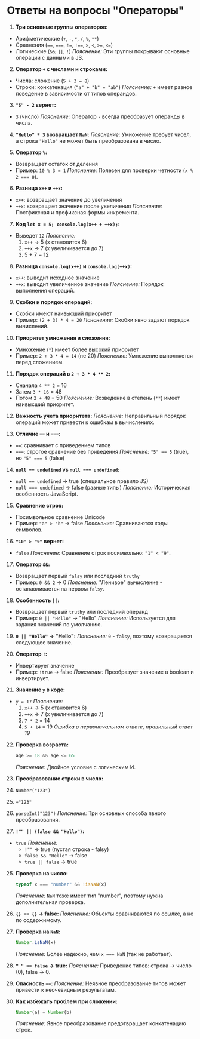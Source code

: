 # Ответы на вопросы "Операторы"

1. **Три основные группы операторов:**
  - Арифметические (`+`, `-`, `*`, `/`, `%`, `**`)
  - Сравнения (`==`, `===`, `!=`, `!==`, `>`, `<`, `>=`, `<=`)
  - Логические (`&&`, `||`, `!`)
    *Пояснение:* Эти группы покрывают основные операции с данными в JS.

2. **Оператор `+` с числами и строками:**
  - Числа: сложение (`5 + 3 = 8`)
  - Строки: конкатенация (`"a" + "b" = "ab"`)
    *Пояснение:* `+` имеет разное поведение в зависимости от типов операндов.

3. **`"5" - 2` вернет:**
  - `3` (число)
    *Пояснение:* Оператор `-` всегда преобразует операнды в числа.

4. **`"Hello" * 3` возвращает `NaN`:**
   *Пояснение:* Умножение требует чисел, а строка `"Hello"` не может быть преобразована в число.

5. **Оператор `%`:**
  - Возвращает остаток от деления
  - Пример: `10 % 3 = 1`
    *Пояснение:* Полезен для проверки четности (`x % 2 === 0`).

6. **Разница `x++` и `++x`:**
  - `x++`: возвращает значение до увеличения
  - `++x`: возвращает значение после увеличения
    *Пояснение:* Постфиксная и префиксная формы инкремента.

7. **Код `let x = 5; console.log(x++ + ++x);`:**
  - Выведет `12`
    *Пояснение:*
    1. `x++` → 5 (x становится 6)
    2. `++x` → 7 (x увеличивается до 7)
    3. 5 + 7 = 12

8. **Разница `console.log(x++)` и `console.log(++x)`:**
  - `x++`: выводит исходное значение
  - `++x`: выводит увеличенное значение
    *Пояснение:* Порядок выполнения операций.

9. **Скобки и порядок операций:**
  - Скобки имеют наивысший приоритет
  - Пример: `(2 + 3) * 4 = 20`
    *Пояснение:* Скобки явно задают порядок вычислений.

10. **Приоритет умножения и сложения:**
  - Умножение (`*`) имеет более высокий приоритет
  - Пример: `2 + 3 * 4 = 14` (не 20)
    *Пояснение:* Умножение выполняется перед сложением.

11. **Порядок операций в `2 + 3 * 4 ** 2`:**
  - Сначала `4 ** 2` = 16
  - Затем `3 * 16` = 48
  - Потом `2 + 48` = 50
    *Пояснение:* Возведение в степень (`**`) имеет наивысший приоритет.

12. **Важность учета приоритета:**
    *Пояснение:* Неправильный порядок операций может привести к ошибкам в вычислениях.

13. **Отличие `==` и `===`:**
  - `==`: сравнивает с приведением типов
  - `===`: строгое сравнение без приведения
    *Пояснение:* `"5" == 5` (true), но `"5" === 5` (false)

14. **`null == undefined` vs `null === undefined`:**
  - `null == undefined` → true (специальное правило JS)
  - `null === undefined` → false (разные типы)
    *Пояснение:* Историческая особенность JavaScript.

15. **Сравнение строк:**
  - Посимвольное сравнение Unicode
  - Пример: `"a" > "b"` → false
    *Пояснение:* Сравниваются коды символов.

16. **`"10" > "9"` вернет:**
  - `false`
    *Пояснение:* Сравнение строк посимвольно: `"1" < "9"`.

17. **Оператор `&&`:**
  - Возвращает первый `falsy` или последний `truthy`
  - Пример: `0 && 2` → 0
    *Пояснение:* "Ленивое" вычисление - останавливается на первом `falsy`.

18. **Особенность `||`:**
  - Возвращает первый `truthy` или последний операнд
  - Пример: `0 || "Hello"` → "Hello"
    *Пояснение:* Используется для задания значений по умолчанию.

19. **`0 || "Hello"` → "Hello":**
    *Пояснение:* `0` - `falsy`, поэтому возвращается следующее значение.

20. **Оператор `!`:**
  - Инвертирует значение
  - Пример: `!true` → false
    *Пояснение:* Преобразует значение в boolean и инвертирует.

21. **Значение `y` в коде:**
  - `y = 17`
    *Пояснение:*
    1. `x++` → 5 (x становится 6)
    2. `++x` → 7 (x увеличивается до 7)
    3. `7 * 2` = 14
    4. `5 + 14` = 19
       *Ошибка в первоначальном ответе, правильный ответ 19*

22. **Проверка возраста:**
    ```javascript
    age >= 18 && age <= 65
    ```
    *Пояснение:* Двойное условие с логическим И.

23. **Преобразование строки в число:**
  1. `Number("123")`
  2. `+"123"`
  3. `parseInt("123")`
     *Пояснение:* Три основных способа явного преобразования.

24. **`!"" || (false && "Hello")`:**
  - `true`
    *Пояснение:*
    - `!""` → true (пустая строка - falsy)
    - `false && "Hello"` → false
    - `true || false` → true

25. **Проверка на число:**
    ```javascript
    typeof x === "number" && !isNaN(x)
    ```
    *Пояснение:* `NaN` тоже имеет тип "number", поэтому нужна дополнительная проверка.

26. **`{} == {}` → false:**
    *Пояснение:* Объекты сравниваются по ссылке, а не по содержимому.

27. **Проверка на `NaN`:**
    ```javascript
    Number.isNaN(x)
    ```
    *Пояснение:* Более надежно, чем `x === NaN` (так не работает).

28. **`" " == false` → true:**
    *Пояснение:* Приведение типов: строка → число (0), false → 0.

29. **Опасность `==`:**
    *Пояснение:* Неявное преобразование типов может привести к неочевидным результатам.

30. **Как избежать проблем при сложении:**
    ```javascript
    Number(a) + Number(b)
    ```
    *Пояснение:* Явное преобразование предотвращает конкатенацию строк.
